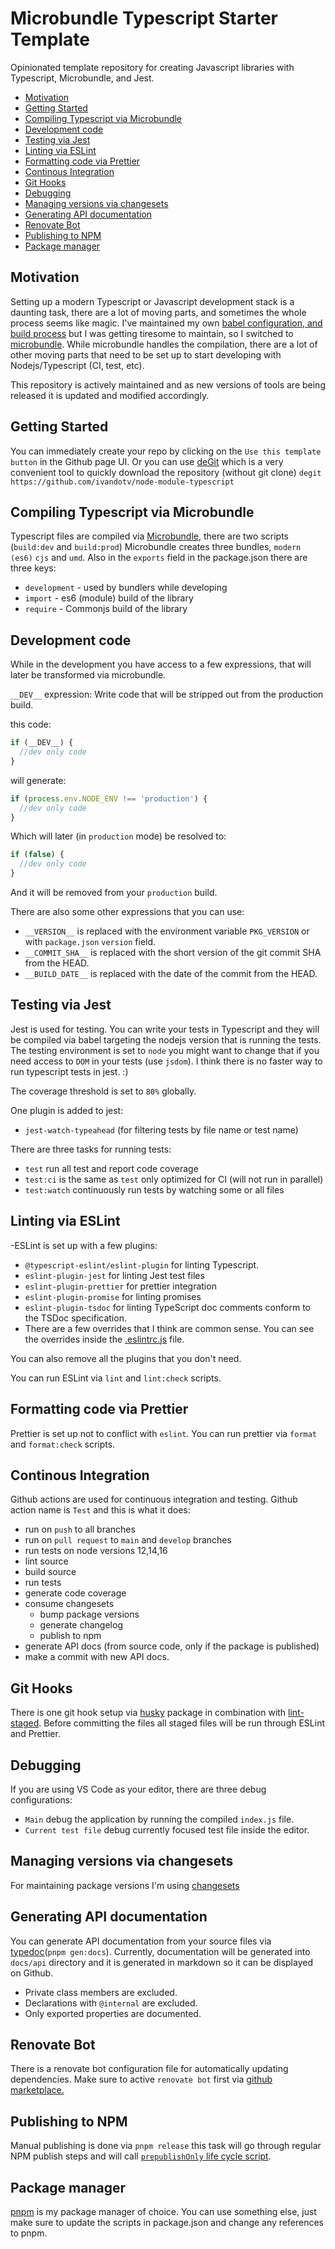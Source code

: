 # Microbundle Typescript Starter Template

Opinionated template repository for creating Javascript libraries with Typescript, Microbundle, and Jest.

<!-- toc -->

- [Motivation](#motivation)
- [Getting Started](#getting-started)
- [Compiling Typescript via Microbundle](#compiling-typescript-via-microbundle)
- [Development code](#development-code)
- [Testing via Jest](#testing-via-jest)
- [Linting via ESLint](#linting-via-eslint)
- [Formatting code via Prettier](#formatting-code-via-prettier)
- [Continous Integration](#continous-integration)
- [Git Hooks](#git-hooks)
- [Debugging](#debugging)
- [Managing versions via changesets](#managing-versions-via-changesets)
- [Generating API documentation](#generating-api-documentation)
- [Renovate Bot](#renovate-bot)
- [Publishing to NPM](#publishing-to-npm)
- [Package manager](#package-manager)

<!-- tocstop -->

## Motivation

Setting up a modern Typescript or Javascript development stack is a daunting task, there are a lot of moving parts, and sometimes the whole process seems like magic. I've maintained my own [babel configuration, and build process]() but I was getting tiresome to maintain, so I switched to [microbundle](https://github.com/developit/microbundle). While microbundle handles the compilation, there are a lot of other moving parts that need to be set up to start developing with Nodejs/Typescript (CI, test, etc).

This repository is actively maintained and as new versions of tools are being released it is updated and modified accordingly.

## Getting Started

You can immediately create your repo by clicking on the `Use this template button` in the Github page UI. Or you can use [deGit](https://github.com/Rich-Harris/degit) which is a very convenient tool to quickly download the repository (without git clone) `degit https://github.com/ivandotv/node-module-typescript`

## Compiling Typescript via Microbundle

Typescript files are compiled via [Microbundle](https://github.com/developit/microbundle), there are two scripts (`build:dev` and `build:prod`)
Microbundle creates three bundles, `modern (es6)` `cjs` and `umd`. Also in the `exports` field in the package.json there are three keys:

- `development` - used by bundlers while developing
- `import` - es6 (module) build of the library
- `require` - Commonjs build of the library

## Development code

While in the development you have access to a few expressions, that will later be transformed via microbundle.

`__DEV__` expression: Write code that will be stripped out from the production build.

this code:

```js
if (__DEV__) {
  //dev only code
}
```

will generate:

```js
if (process.env.NODE_ENV !== 'production') {
  //dev only code
}
```

Which will later (in `production` mode) be resolved to:

```js
if (false) {
  //dev only code
}
```

And it will be removed from your `production` build.

There are also some other expressions that you can use:

- `__VERSION__` is replaced with the environment variable `PKG_VERSION` or with `package.json` `version` field.
- `__COMMIT_SHA__` is replaced with the short version of the git commit SHA from the HEAD.
- `__BUILD_DATE__` is replaced with the date of the commit from the HEAD.

## Testing via Jest

Jest is used for testing. You can write your tests in Typescript and they will be compiled via babel targeting the nodejs version that is running the tests. The testing environment is set to `node` you might want to change that if you need access to `DOM` in your tests (use `jsdom`).
I think there is no faster way to run typescript tests in jest. :)

The coverage threshold is set to `80%` globally.

One plugin is added to jest:

- `jest-watch-typeahead` (for filtering tests by file name or test name)

There are three tasks for running tests:

- `test` run all test and report code coverage
- `test:ci` is the same as `test` only optimized for CI (will not run in parallel)
- `test:watch` continuously run tests by watching some or all files

## Linting via ESLint

-ESLint is set up with a few plugins:

- `@typescript-eslint/eslint-plugin` for linting Typescript.
- `eslint-plugin-jest` for linting Jest test files
- `eslint-plugin-prettier` for prettier integration
- `eslint-plugin-promise` for linting promises
- `eslint-plugin-tsdoc` for linting TypeScript doc comments conform to the TSDoc specification.
- There are a few overrides that I think are common sense. You can see the overrides inside the [.eslintrc.js](.eslintrc.js) file.

You can also remove all the plugins that you don't need.

You can run ESLint via `lint` and `lint:check` scripts.

## Formatting code via Prettier

Prettier is set up not to conflict with `eslint`. You can run prettier via `format` and `format:check` scripts.

## Continous Integration

Github actions are used for continuous integration and testing.
Github action name is `Test` and this is what it does:

- run on `push` to all branches
- run on `pull request` to `main` and `develop` branches
- run tests on node versions 12,14,16
- lint source
- build source
- run tests
- generate code coverage
- consume changesets
  - bump package versions
  - generate changelog
  - publish to npm
- generate API docs (from source code, only if the package is published)
- make a commit with new API docs.

## Git Hooks

There is one git hook setup via [husky](https://www.npmjs.com/package/husky) package in combination with [lint-staged](https://www.npmjs.com/package/lint-staged). Before committing the files all staged files will be run through ESLint and Prettier.

## Debugging

If you are using VS Code as your editor,
there are three debug configurations:

- `Main` debug the application by running the compiled `index.js` file.
- `Current test file` debug currently focused test file inside the editor.

## Managing versions via changesets

For maintaining package versions I'm using [changesets](https://github.com/changesets/changesets)

## Generating API documentation

You can generate API documentation from your source files via [typedoc](https://typedoc.org)(`pnpm gen:docs`).
Currently, documentation will be generated into `docs/api` directory and it is generated in markdown so it can be displayed on Github.

- Private class members are excluded.
- Declarations with `@internal` are excluded.
- Only exported properties are documented.

## Renovate Bot

There is a renovate bot configuration file for automatically updating dependencies. Make sure to active `renovate bot` first via [github marketplace.](https://github.com/marketplace/renovate)

## Publishing to NPM

Manual publishing is done via `pnpm release` this task will go through regular NPM publish steps and will call [`prepublishOnly` life cycle script](https://docs.npmjs.com/cli/v7/using-npm/scripts#life-cycle-scripts).

## Package manager

[pnpm](https://pnpm.io) is my package manager of choice. You can use something else, just make sure to update the scripts in package.json and change any references to pnpm.
